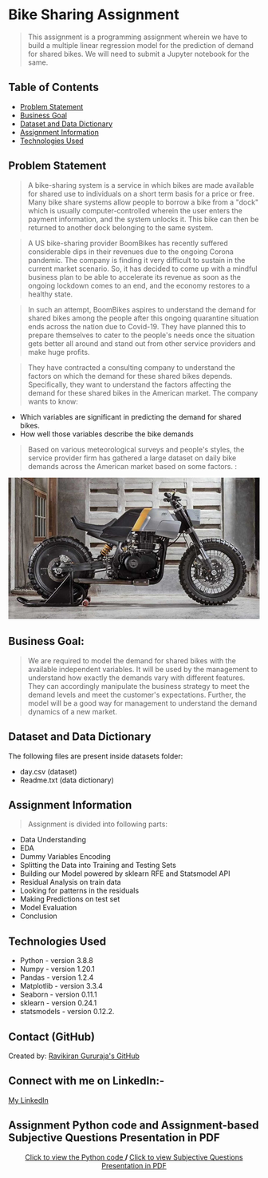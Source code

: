 # Bike Sharing Assignment
> This assignment is a programming assignment wherein we have to build a multiple linear regression model for the prediction of demand for shared bikes. We will need to submit a Jupyter notebook for the same.

## Table of Contents
* [Problem Statement](#problem-statement)
* [Business Goal](#business-goal)
* [Dataset and Data Dictionary](#dataset-and-data-dictionary)
* [Assignment Information](#assignment-information)
* [Technologies Used](#technologies-used)

## Problem Statement
> A bike-sharing system is a service in which bikes are made available for shared use to individuals on a short term basis for a price or free. Many bike share systems allow people to borrow a bike from a "dock" which is usually computer-controlled wherein the user enters the payment information, and the system unlocks it. This bike can then be returned to another dock belonging to the same system.


> A US bike-sharing provider BoomBikes has recently suffered considerable dips in their revenues due to the ongoing Corona pandemic. The company is finding it very difficult to sustain in the current market scenario. So, it has decided to come up with a mindful business plan to be able to accelerate its revenue as soon as the ongoing lockdown comes to an end, and the economy restores to a healthy state. 


> In such an attempt, BoomBikes aspires to understand the demand for shared bikes among the people after this ongoing quarantine situation ends across the nation due to Covid-19. They have planned this to prepare themselves to cater to the people's needs once the situation gets better all around and stand out from other service providers and make huge profits.


> They have contracted a consulting company to understand the factors on which the demand for these shared bikes depends. Specifically, they want to understand the factors affecting the demand for these shared bikes in the American market. The company wants to know:

- Which variables are significant in predicting the demand for shared bikes.
- How well those variables describe the bike demands
> Based on various meteorological surveys and people's styles, the service provider firm has gathered a large dataset on daily bike demands across the American market based on some factors. :

<center> <img src= "img/favourite_bike.jpg" alt="Ravikiran Gururaja"> </center>

## Business Goal:
> We are required to model the demand for shared bikes with the available independent variables. It will be used by the management to understand how exactly the demands vary with different features. They can accordingly manipulate the business strategy to meet the demand levels and meet the customer's expectations. Further, the model will be a good way for management to understand the demand dynamics of a new market. 

## Dataset and Data Dictionary
The following files are present inside datasets folder:
- day.csv (dataset)
- Readme.txt (data dictionary)

## Assignment Information
> Assignment is divided into following parts:
- Data Understanding
- EDA
- Dummy Variables Encoding
- Splitting the Data into Training and Testing Sets
- Building our Model powered by sklearn RFE and Statsmodel API
- Residual Analysis on train data
- Looking for patterns in the residuals
- Making Predictions on test set
- Model Evaluation
- Conclusion

## Technologies Used
- Python - version 3.8.8
- Numpy - version 1.20.1
- Pandas - version 1.2.4
- Matplotlib - version 3.3.4
- Seaborn - version 0.11.1
- sklearn - version 0.24.1
- statsmodels - version 0.12.2.

## Contact (GitHub)
Created by: <a href="https://github.com/Ravikiran-Gururaja"> Ravikiran Gururaja's GitHub  </a>

## Connect with me on LinkedIn:-
<a href="https://www.linkedin.com/in/g-ravikiran-650926274//">  My LinkedIn  </a>

## Assignment Python code and Assignment-based Subjective Questions Presentation in PDF
<center>  <a href= "https://github.com/Ravikiran-Gururaja/Bike_Sharing_Assignment/blob/main/Ravikiran's_Bike_Sharing_Assignment.ipynb"> Click to view the Python code </a>   <b> / </b> <a href= "https://github.com/Ravikiran-Gururaja/Bike_Sharing_Assignment/blob/main/Ravikiran's_Linear_Regression_Subjective_Questions_Answers.pdf">  Click to view Subjective Questions Presentation in PDF </a></center>
